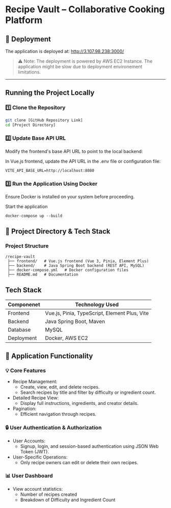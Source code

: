 # Recipe Vault – Collaborative Cooking Platform  

## 🚀 Deployment  
The application is deployed at: http://3.107.98.238:3000/ 
> ⚠ Note: The deployment is powered by AWS EC2 Instance. The application might be slow due to deployment environement limitations.

---
## Running the Project Locally  

### 1️⃣ Clone the Repository  
```bash
git clone [GitHub Repository Link]
cd [Project Directory]
```
### 2️⃣ Update Base API URL
Modify the frontend's base API URL to point to the local backend:

In Vue.js frontend, update the API URL in the .env file or configuration file:
```
VITE_API_BASE_URL=http://localhost:8080
```
### 3️⃣ Run the Application Using Docker
Ensure Docker is installed on your system before proceeding.

Start the application 
```
docker-compose up --build
```
## 📂 Project Directory & Tech Stack
### Project Structure
```
/recipe-vault
 ├── frontend/   # Vue.js frontend (Vue 3, Pinia, Element Plus)
 ├── backend/    # Java Spring Boot backend (REST API, MySQL)
 ├── docker-compose.yml   # Docker configuration files
 ├── README.md   # Documentation
```
## Tech Stack

| Componenet    | Technology Used |
| ------------- | ------------- |
| Frontend      | Vue.js, Pinia, TypeScript, Element Plus, Vite  |
| Backend  | Java Spring Boot, Maven  |
| Database | MySQL |
| Deployment | Docker, AWS EC2 |


## 📌 Application Functionality
### 💡 Core Features
- Recipe Management:
    - Create, view, edit, and delete recipes.
    - Search recipes by title and filter by difficulty or ingredient count.
- Detailed Recipe View:
    - Display full instructions, ingredients, and creator details.
- Pagination:
    - Efficient navigation through recipes.

### 🔒 User Authentication & Authorization
- User Accounts:
    - Signup, login, and session-based authentication using JSON Web Token (JWT).
- User-Specific Operations:
    - Only recipe owners can edit or delete their own recipes.
### 📊 User Dashboard
- View account statistics:
    - Number of recipes created
    - Breakdown of Difficulty and Ingredient Count
